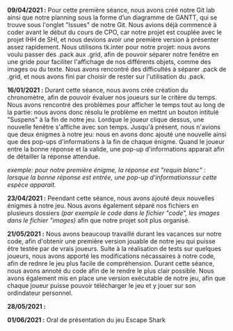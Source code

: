 **09/04/2021 :** Pour cette première séance, nous avons créé notre Git lab ainsi que notre planning sous la forme d’un diagramme de GANTT, qui se trouve sous l'onglet "Issues" de notre Git. Nous avions déjà commencé à coder avant le début du cours de CPO, car notre projet est couplée avec le projet IHH de SHI, et nous devions avoir une première version à présenter assez rapidement. Nous utilisons tk.inter pour notre projet: nous avons voulu passer des .pack aux .grid, afin de pouvoir séparer notre fenêtre en une gride pour faciliter l'affichage de nos différents objets, comme des images ou du texte. Nous avons rencontré des difficultés à séparer .pack de .grid, et nous avons fini par choisir de rester sur l'utilisation du .pack.

**16/01/2021 :** Durant cette séance, nous avons crée création du chronomètre, afin de pouvoir évaluer nos joueurs sur le critère du temps. Nous avons rencontré des problèmes pour afficher le temps tout au long de la partie: nous avons donc résolu le problème en mettnt un bouton intitulé "Suspens" à la fin de notre jeu. Lordque le joueur clique dessus, une nouvelle fenêtre s'affiche avec son temps.
Jusqu'à présent, nous n'avions que deux énigmes à notre jeu: nous en avons donc ajouté une nouvelle ainsi que des pop-ups d'informations à la fin de chaque énigme. Quand le joueur entre la bonne réponse et la valide, une pop-up d'informations apparait afin de détailler la réponse attendue.

*exemple: pour notre première énigme, la réponse est "requin blanc" : lorsque la bonne réponse est entrée, une pop-up d'informationssur cette espèce apparait.*

**23/04/2021 :** Peendant cette séance, nous avons ajouté deux nouvelles énigmes à notre jeu. Nous avons également séparé nos fichiers en plusieurs dossiers *(par exemple le code dans le fichier "code", les images dans le fichier "images)* afin que notre projet soit plus organisé.

**21/05/2021 :** Nous avons beaucoup travaillé durant les vacances sur notre code, afin d'obtenir une première version jouable de notre jeu qui puisse être testée par de vrais joueurs. Suite à la réalisation de tests sur quelques joueurs, nous avons apporté les modifications nécassaires à notre code, afin de rednre le jeu plus facile de compréhension.
Durant cette séance, nous avons annoté du code afin de le rendre le plus clair possible. Nous avons également mis en place une version exécutable de notre jeu, afin que chaque joueur puisse pouvoir télécharger le jeu et y jouer sur son ordindateur personnel.

**28/05/2021 :**

**01/06/2021 :** Oral de présentation du jeu Escape Shark